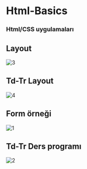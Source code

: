 # Html-Basics
### Html/CSS uygulamaları

## Layout

![3](https://user-images.githubusercontent.com/40443383/189950823-35ef16b5-a0ee-4121-a9f2-9195a336fb7f.png)

## Td-Tr Layout

![4](https://user-images.githubusercontent.com/40443383/189951276-cc7e97f3-0f6a-4394-a6cb-55f8d6150981.png)

## Form örneği

![1](https://user-images.githubusercontent.com/40443383/189950776-4eb8fc23-debd-4fdd-a881-e226e332f1eb.png)

## Td-Tr Ders programı

![2](https://user-images.githubusercontent.com/40443383/189950676-3df006c5-02c7-46c7-aee2-cb910c4a3f8f.png)
